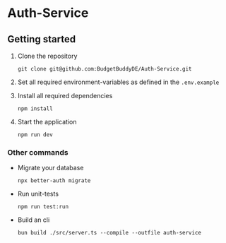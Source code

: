 # Auth-Service

## Getting started

1. Clone the repository

   ```shell
   git clone git@github.com:BudgetBuddyDE/Auth-Service.git
   ```

2. Set all required environment-variables as defined in the `.env.example`
3. Install all required dependencies

   ```shell
   npm install
   ```

4. Start the application

   ```shell
   npm run dev
   ```

### Other commands

- Migrate your database

  ```shell
  npx better-auth migrate
  ```

- Run unit-tests

  ```shell
  npm run test:run
  ```

- Build an cli

  ```shell
  bun build ./src/server.ts --compile --outfile auth-service
  ```
